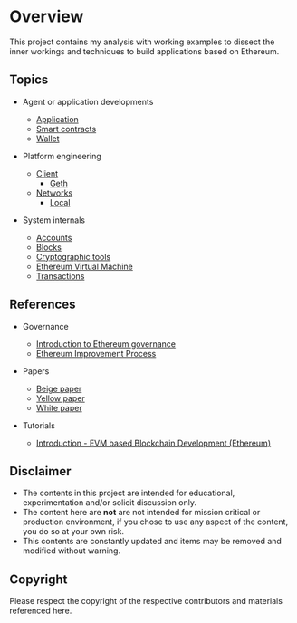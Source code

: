 # Overview

This project contains my analysis with working examples to dissect the inner workings and techniques to build applications based on Ethereum.

## Topics

* Agent or application developments
    * [Application](./apps/doc.md)
    * [Smart contracts](./smart/doc.md)
    * [Wallet](./wallets/doc.md)

* Platform engineering
    * [Client](./client/doc.md)
        * [Geth](./client/geth.md)
    * [Networks](./network/doc.md)
        * [Local](./network/local.md)

* System internals
    * [Accounts](./acct/doc.md)
    * [Blocks](./blocks/doc.md)
    * [Cryptographic tools](./crypto/doc.md)
    * [Ethereum Virtual Machine](./evm/doc.md)
    * [Transactions](./txn/doc.md)

## References

* Governance
    * [Introduction to Ethereum governance](https://arvanaghi.com/blog/explaining-the-genesis-block-in-ethereum/)
    * [Ethereum Improvement Process](https://eips.ethereum.org/all)

* Papers
    * [Beige paper](https://github.com/chronaeon/beigepaper/blob/master/beigepaper.pdf)
    * [Yellow paper](https://ethereum.github.io/yellowpaper/paper.pdf)
    * [White paper](https://ethereum.org/en/whitepaper/)

* Tutorials
    * [Introduction - EVM based Blockchain Development (Ethereum)](https://www.youtube.com/watch?v=XTbd5w0AXc4&list=PLvfQp12V0hS1LmcDq23mdocEaMVHtp_IK)

## Disclaimer

* The contents in this project are intended for educational, experimentation and/or solicit discussion only.
* The content here are **not** are not intended for mission critical or production environment, if you chose to use any aspect of the content, you do so at your own risk.
* This contents are constantly updated and items may be removed and modified without warning.

## Copyright

Please respect the copyright of the respective contributors and materials referenced here.